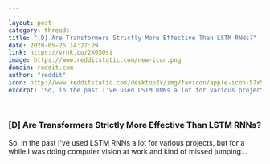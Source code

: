 ```yaml
---

layout: post
category: threads
title: "[D] Are Transformers Strictly More Effective Than LSTM RNNs?"
date: 2020-05-26 14:27:29
link: https://vrhk.co/2X0SOsi
image: https://www.redditstatic.com/new-icon.png
domain: reddit.com
author: "reddit"
icon: http://www.redditstatic.com/desktop2x/img/favicon/apple-icon-57x57.png
excerpt: "So, in the past I've used LSTM RNNs a lot for various projects, but for a while I was doing computer vision at work and kind of missed jumping..."

---
```


### [D] Are Transformers Strictly More Effective Than LSTM RNNs?

So, in the past I've used LSTM RNNs a lot for various projects, but for a while I was doing computer vision at work and kind of missed jumping...
